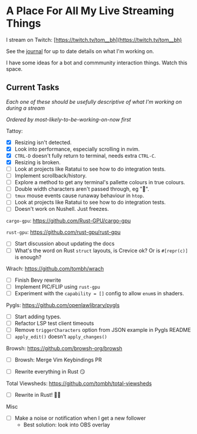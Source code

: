 # A Place For All My Live Streaming Things

I stream on Twitch: [https://twitch.tv/tom__bh](https://twitch.tv/tom__bh)

See the [journal](/JOURNAL.md) for up to date details on what I'm working on.

I have some ideas for a bot and commmunity interaction things. Watch this space.

## Current Tasks
_Each one of these should be usefully descriptive of what I'm working on during a stream_

_Ordered by most-likely-to-be-working-on-now first_    

Tattoy:
  * [x] Resizing isn't detected.
  * [x] Look into performance, especially scrolling in nvim.
  * [x] `CTRL-D` doesn't fully return to terminal, needs extra `CTRL-C`.
  * [x] Resizing is broken.
  * [ ] Look at projects like Ratatui to see how to do integration tests.
  * [ ] Implement scrollback/history.
  * [ ] Explore a method to get any terminal's pallette colours in true colours.
  * [ ] Double width characters aren't passed through, eg "🦀".
  * [ ] `tmux` mouse events cause runaway behaviour in `htop`.
  * [ ] Look at projects like Ratatui to see how to do integration tests.
  * [ ] Doesn't work on Nushell. Just freezes.

`cargo-gpu`: https://github.com/Rust-GPU/cargo-gpu

`rust-gpu`: https://github.com/rust-gpu/rust-gpu
  * [ ] Start discussion about updating the docs
  * [ ] What's the word on Rust `struct` layouts, is Crevice ok? Or is `#[repr(c)]` is enough?

Wrach: https://github.com/tombh/wrach
  * [ ] Finish Bevy rewrite
  * [ ] Implement PIC/FLIP using `rust-gpu`
  * [ ] Experiment with the `capability = []` config to allow `enum`s in shaders.

Pygls: https://github.com/openlawlibrary/pygls
  * [ ] Start adding types.
  * [ ] Refactor LSP test client timeouts
  * [ ] Remove `triggerCharacters` option from JSON example in Pygls README
  * [ ] `apply_edit()` doesn't `apply_changes()`

Browsh: https://github.com/browsh-org/browsh
  * [ ] Browsh: Merge Vim Keybindings PR
  * [ ] Rewrite everything in Rust 😏


Total Viewsheds: https://github.com/tombh/total-viewsheds
  * [ ] Rewrite in Rust! 🚀🦀

Misc
  * [ ] Make a noise or notification when I get a new follower
    * Best solution: look into OBS overlay
